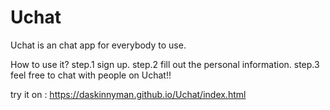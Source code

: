 # Uchat
Uchat is an chat app for everybody to use.




How to use it?
step.1
sign up.
step.2
fill out the personal information.
step.3
feel free to chat with people on Uchat!!

try it on : https://daskinnyman.github.io/Uchat/index.html
